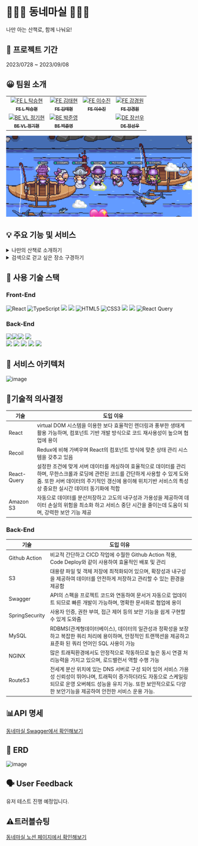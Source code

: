 # 🏃🏻‍♀️ 동네마실 🏃🏻‍♀️ 
나만 아는 산책로, 함께 나눠요!

## 📆 프로젝트 기간
2023/0728 ~ 2023/09/08

## 😀 팀원 소개
<table>
  <tbody>
    <tr>
      <td align="center"><a href="https://github.com/makepin2r"><img src="https://github.com/makepin2r.png" width="100px;" alt="FE L 탁승현"/><br /><sub><b>FE L 탁승현</b></sub></a></td>
      <td align="center"><a href="https://github.com/taehyunkim3"><img src="https://github.com/taehyunkim3.png" width="100px;" alt="FE 김태현"/><br /><sub><b>FE 김태현</b></sub></a></td>
      <td align="center"><a href="https://github.com/soolovepat"><img src="https://github.com/soolovepat.png" width="100px;" alt="FE 이수진"/><br /><sub><b>FE 이수진</b></sub></a></td>
      <td align="center"><a href="https://github.com/Kang-Gyeongwon"><img src="https://github.com/Kang-Gyeongwon.png" width="100px;" alt="FE 강경원"/><br /><sub><b>FE 강경원</b></sub></a></td>
     <tr/>
       <td align="center"><a href="https://github.com/codegyeon"><img src="https://github.com/codegyeon.png" width="100px;" alt="BE VL 정기현"/><br /><sub><b>BE VL 정기현</b></sub></a></td>
       <td align="center"><a href="https://github.com/junyoung93"><img src="https://github.com/junyoung93.png" width="100px;" alt="BE 박준영"/><br /><sub><b>BE 박준영</b></sub></a></td>
       <td align="center"></td>
        <td align="center"><a href="https://github.com/sunny2you"><img src="https://github.com/sunny2you.png" width="100px;" alt="DE 장선우"/><br /><sub><b>DE 장선우</b></sub></a></td>
      </tr>
  </tbody>
</table>

<img src="https://github.com/DongneMashil/.github/blob/main/images/img-3jo-jjangjjangman.png?raw=true">

## 💡 주요 기능 및 서비스
<details>
<summary>나만의 산책로 소개하기</summary>
- 내가 산책한 위치와 멋진 사진, 동영상을 공유할 수 있어요.
  자유롭게 태그를 선택해 산책의 분위기까지 표현해보세요!
</details>
<details>
<summary>검색으로 걷고 싶은 장소 구경하기</summary>
- 걷고 싶은 장소명을 검색해서 다른 사람들이 올린 글들을 구경해보세요.
  리뷰가 있는 장소를 지도로 간편하게 확인할 수도 있어요.
</details>

## 🔧 사용 기술 스택
### Front-End
![React](https://img.shields.io/badge/react-%2320232a.svg?style=for-the-badge&logo=react&logoColor=%2361DAFB) 
![TypeScript](https://img.shields.io/badge/typescript-%23007ACC.svg?style=for-the-badge&logo=typescript&logoColor=white) 
<img src="https://img.shields.io/badge/styled components-DB7093?style=for-the-badge&logo=styled-components&logoColor=white"/>
<img src="https://img.shields.io/badge/Recoil-3578E5?style=for-the-badge&logo=recoil&logoColor=white">
![HTML5](https://img.shields.io/badge/html5-%23E34F26.svg?style=for-the-badge&logo=html5&logoColor=white) 
![CSS3](https://img.shields.io/badge/css3-%231572B6.svg?style=for-the-badge&logo=css3&logoColor=white) 
<img src="https://img.shields.io/badge/ReactRouter-CA4245?style=for-the-badge&logo=reactrouter&logoColor=white">
<img src="https://img.shields.io/badge/Axios-5A29E4?style=for-the-badge&logo=axios&logoColor=white">
![React Query](https://img.shields.io/badge/-React%20Query-FF4154?style=for-the-badge&logo=react%20query&logoColor=white)

### Back-End
<img src="https://img.shields.io/badge/JAVA-orange?style=for-the-badge"><img src="https://img.shields.io/badge/Gradle-02303A?style=for-the-badge&logo=gradle&logoColor=white"><img src="https://img.shields.io/badge/Sping Boot-6DB33F?style=for-the-badge&logo=Spring Boot&logoColor=white">
<img src="https://img.shields.io/badge/Spring Security-569A31?style=for-the-badge&logo=springsecurity&logoColor=white"><br>
<img src="https://img.shields.io/badge/AWS S3-569A31?style=for-the-badge&logo=amazons3&logoColor=white">
<img src="https://img.shields.io/badge/AWS EC2-FF9900?style=for-the-badge&logo=amazonec2&logoColor=white">
<img src="https://img.shields.io/badge/AWS RDS-527FFF?style=for-the-badge&logo=amazonrds&logoColor=white">
<img src="https://img.shields.io/badge/Github actions-2088FF?style=for-the-badge&logo=githubactions&logoColor=white">
<img src="https://img.shields.io/badge/MySQL-4479A1?style=for-the-badge&logo=MySQL&logoColor=white">

## 📐 서비스 아키텍처
![image](https://github.com/DongneMashil/.github/assets/39889583/e1169751-82e0-42be-8181-748763b254ce)

## 💭기술적 의사결정
|기술|도입 이유|
|-----|-----|
|React| virtual DOM 시스템을 이용한 보다 효율적인 렌더링과 풍부한 생태계 활용 가능하며, 컴포넌트 기반 개발 방식으로 코드 재사용성이 높으며 협업에 용이|
|Recoil|Redux에 비해 가벼우며 React의 컴포넌트 방식에 맞춘 상태 관리 시스템을 갖추고 있음|
|React-Query|설정한 조건에 맞게 서버 데이터를 캐싱하여 효율적으로 데이터를 관리하며, 무한스크롤과 로딩에 관련된 코드를 간단하게 사용할 수 있게 도와줌. 또한 서버 데이터의 주기적인 갱신에 용이해 위치기반 서비스의 특성상 중요한 실시간 데이터 동기화에 적합|
|Amazon S3|자동으로 데이터를 분산저장하고 고도의 내구성과 가용성을 제공하여 데이터 손실의 위험을 최소화 하고 서비스 중단 시간을 줄이는데 도움이 되며, 강력한 보안 기능 제공|

### Back-End
|기술|도입 이유|
|-----|-----|
|Github Action| 비교적 간단하고 CICD 작업에 수월한 Github Action 적용, Code Deploy와 같이 사용하여 효율적인 배포 및 관리|
|S3|대용량 파일 및 객체 저장에 최적화되어 있으며, 확장성과 내구성을 제공하여 데이터를 안전하게 저장하고 관리할 수 있는 환경을 제공함|
|Swagger|API의 스펙을 프로젝트 코드와 연동하여 문서거 자동으로 업데이트 되므로 빠른 개발이 가능하며, 명확한 문서화로 협업에 용이|
|SpringSecurity|사용자 인증, 권한 부여, 접근 제어 등의 보안 기능을 쉽게 구현할 수 있게 도와줌|
|MySQL|RDBMS(관계형데이터베이스), 데이터의 일관성과 정확성을 보장하고 복잡한 쿼리 처리에 용이하며, 안정적인 트랜잭션을 제공하고 표준화 된 쿼리 언어인 SQL 사용이 가능|
|NGINX|많은 트래픽환경에서도 안정적으로 작동하므로 높은 동시 연결 처리능력을 가지고 있으며, 로드밸런서 역할 수행 가능|
|Route53|전세계 분산 위치에 있는 DNS 서버로 구성 되어 있어 서비스 가용성 신뢰성이 뛰어나며, 트래픽이 증가하더라도 자동으로 스케일링 되므로 운영 오버헤드 성능을 유지 가능. 또한 보안적으로도 다양한 보안기능을 제공하여 안전한 서비스 운용 가능.|

## 📊API 명세
[동네마실 Swagger에서 확인해보기](https://fate-starfish-b23.notion.site/adfd01d3d12a465095c39b7e1a8f796a?v=c4c7b5d149e846bdb61357331bf241ed](https://testggyeon.shop/swagger-ui/index.html#/)https://testggyeon.shop/swagger-ui/index.html#/)

## 📏 ERD
![image](https://github.com/DongneMashil/.github/assets/39889583/61c832a5-b278-4d3f-8dfa-736add563e3a)

## 🗣️ User Feedback
유저 테스트 진행 예정입니다.

## ⚠️트러블슈팅
[동네마실 노션 페이지에서 확인해보기](https://abounding-crow-bb3.notion.site/SNS-20ce83a6281a41b399d18bff01769fc1?pvs=4)
